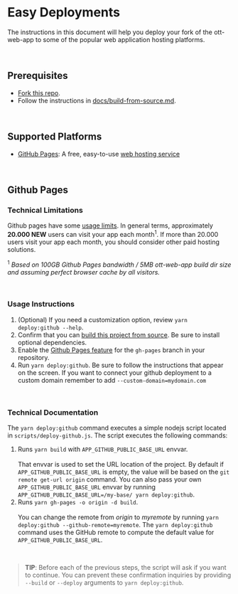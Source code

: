 # Easy Deployments

The instructions in this document will help you deploy your fork of the ott-web-app to some of the popular web application hosting platforms.

<br />

## Prerequisites

-  [Fork this repo](https://docs.github.com/en/get-started/quickstart/fork-a-repo).
- Follow the instructions in [docs/build-from-source.md](../docs/build-from-source.md).

<br />

## Supported Platforms

- [GitHub Pages](#github-pages): A free, easy-to-use [web hosting service](https://docs.github.com/en/pages/getting-started-with-github-pages/about-github-pages)

<br />

## Github Pages

### Technical Limitations

Github pages have some [usage limits](https://docs.github.com/en/pages/getting-started-with-github-pages/about-github-pages#usage-limits). In general terms, approximately **20.000 NEW** users can visit your app each month<sup>1</sup>. If more than 20.000 users visit your app each month, you should consider other paid hosting solutions.

<sup>1</sup> *Based on 100GB Github Pages bandwidth / 5MB ott-web-app build dir size and assuming perfect browser cache by all visitors.*

<br />

### Usage Instructions

1. (Optional) If you need a customization option, review `yarn deploy:github --help`.
2. Confirm that you can [build this project from source](./build-from-source.md). Be sure to install optional dependencies.
3. Enable the [Github Pages feature](https://docs.github.com/en/pages/getting-started-with-github-pages) for the `gh-pages` branch in your repository.
4. Run `yarn deploy:github`. Be sure to follow the instructions that appear on the screen. If you want to connect your github deployment to a custom domain remember to add `--custom-domain=mydomain.com`

<br />

### Technical Documentation

The `yarn deploy:github` command executes a simple nodejs script located in `scripts/deploy-github.js`. The script executes the following commands:

1. Runs `yarn build` with `APP_GITHUB_PUBLIC_BASE_URL` envvar.<br/><br />That envvar is used to set the URL location of the project. By default if `APP_GITHUB_PUBLIC_BASE_URL` is empty, the value will be based on the `git remote get-url origin` command. You can also pass your own `APP_GITHUB_PUBLIC_BASE_URL` envvar by running `APP_GITHUB_PUBLIC_BASE_URL=/my-base/ yarn deploy:github`.
2. Runs `yarn gh-pages -o origin -d build`.<br /><br />You can change the remote from *origin* to *myremote* by running `yarn deploy:github --github-remote=myremote`.  The `yarn deploy:github` command uses the GitHub remote to compute the default value for `APP_GITHUB_PUBLIC_BASE_URL`.

<br />

>**TIP**: Before each of the previous steps, the script will ask if you want to continue. You can prevent these confirmation inquiries by providing `--build` or `--deploy` arguments to `yarn deploy:github`.


